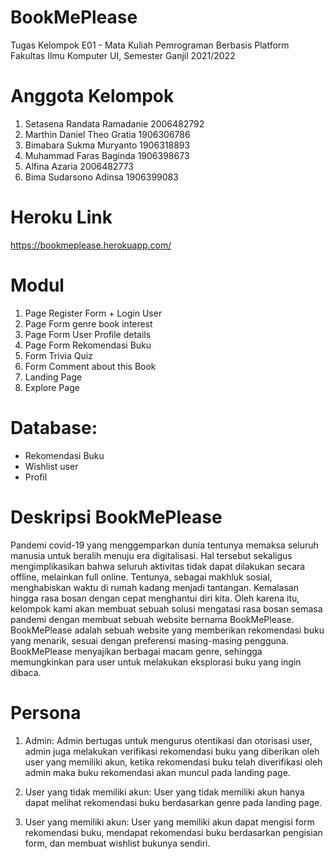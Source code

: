 # BookMePlease
Tugas Kelompok E01 - Mata Kuliah Pemrograman Berbasis Platform
Fakultas Ilmu Komputer UI, Semester Ganjil 2021/2022

# Anggota Kelompok 
1. Setasena Randata Ramadanie 2006482792
2. Marthin Daniel Theo Gratia  1906306786
3. Bimabara Sukma Muryanto 1906318893
4. Muhammad Faras Baginda 1906398673
5. Alfina Azaria 2006482773
6. Bima Sudarsono Adinsa 1906399083

# Heroku Link
https://bookmeplease.herokuapp.com/

# Modul
1. Page Register Form + Login User
2. Page Form genre book interest
3. Page Form User Profile details
4. Page Form Rekomendasi Buku
5. Form Trivia Quiz 
6. Form Comment about this Book
7. Landing Page
8. Explore Page

# Database: 
- Rekomendasi Buku
- Wishlist user
- Profil

# Deskripsi BookMePlease
Pandemi covid-19 yang menggemparkan dunia tentunya memaksa seluruh manusia untuk beralih menuju era digitalisasi. Hal tersebut sekaligus mengimplikasikan bahwa seluruh aktivitas tidak dapat dilakukan secara offline, melainkan full online. Tentunya, sebagai makhluk sosial, menghabiskan waktu di rumah kadang menjadi tantangan. Kemalasan hingga rasa bosan dengan cepat menghantui diri kita. Oleh karena itu, kelompok kami akan membuat sebuah solusi mengatasi rasa bosan semasa pandemi dengan membuat sebuah website bernama BookMePlease. BookMePlease adalah sebuah website yang memberikan rekomendasi buku yang menarik, sesuai dengan preferensi masing-masing pengguna. BookMePlease  menyajikan berbagai macam genre, sehingga memungkinkan para user untuk melakukan eksplorasi buku yang ingin dibaca.


# Persona
1. Admin: Admin bertugas untuk mengurus otentikasi dan otorisasi user, admin juga melakukan verifikasi rekomendasi buku yang diberikan oleh user yang memiliki akun, ketika rekomendasi buku telah diverifikasi oleh admin maka buku rekomendasi akan muncul pada landing page.

2. User yang tidak memiliki akun: User yang tidak memiliki akun hanya dapat melihat rekomendasi buku berdasarkan genre pada landing page.

3. User yang memiliki akun: User yang memiliki akun dapat mengisi form rekomendasi buku, mendapat rekomendasi buku berdasarkan pengisian form,  dan membuat wishlist bukunya sendiri.
